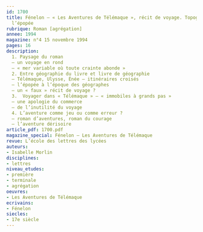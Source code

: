 ```yaml
---
id: 1700
title: Fénelon – « Les Aventures de Télémaque », récit de voyage. Topographie de
  l’épopée 
rubrique: Roman [agrégation]
annee: 1994
magazine: n°4 15 novembre 1994
pages: 16
description: 
  1. Paysage du roman
  – un voyage en rond
  – « mer variable où toute crainte abonde »
  2. Entre géographie du livre et livre de géographie
  – Télémaque, Ulysse, Énée – itinéraires croisés
  – l’épopée à l’époque des géographes
  – un « faux » récit de voyage ?
  3.  Voyager dans « Télémaque » – « immobiles à grands pas »
  – une apologie du commerce
  – de l’inutilité du voyage
  4. L’aventure comme jeu ou comme erreur ?
  – roman d’aventures, roman du courage
  – l’aventure dérisoire
article_pdf: 1700.pdf
magazine_special: Fénelon – Les Aventures de Télémaque
revue: L’école des lettres des lycées
auteurs:
- Isabelle Morlin
disciplines:
- lettres
niveau_etudes:
- première
- terminale
- agrégation
oeuvres:
- Les Aventures de Télémaque
ecrivains:
- Fénelon
siecles:
- 17e siècle
---
```

